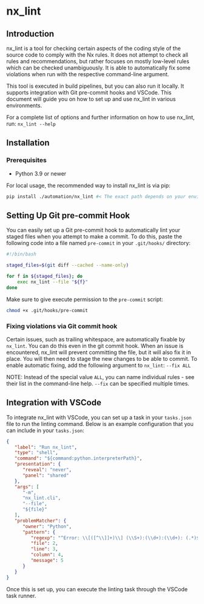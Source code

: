 # nx_lint

## Introduction

nx_lint is a tool for checking certain aspects of the coding style of the source code to comply
with the Nx rules. It does not attempt to check all rules and recommendations, but rather focuses
on mostly low-level rules which can be checked unambiguously. It is able to automatically fix some
violations when run with the respective command-line argument.

This tool is executed in build pipelines, but you can also run it locally. It supports integration
with Git pre-commit hooks and VSCode. This document will guide you on how to set up and use nx_lint
in various environments.

For a complete list of options and further information on how to use nx_lint, run: `nx_lint --help`

## Installation

### Prerequisites

  * Python 3.9 or newer

For local usage, the recommended way to install nx_lint is via pip:

```sh
pip install ./automation/nx_lint #< The exact path depends on your environment.
```

## Setting Up Git pre-commit Hook

You can easily set up a Git pre-commit hook to automatically lint your staged files when you
attempt to make a commit. To do this, paste the following code into a file named `pre-commit` in
your `.git/hooks/` directory:

```bash
#!/bin/bash

staged_files=$(git diff --cached --name-only)

for f in ${staged_files}; do
    exec nx_lint --file "${f}"
done
```

Make sure to give execute permission to the `pre-commit` script:

```bash
chmod +x .git/hooks/pre-commit
```

### Fixing violations via Git commit hook

Certain issues, such as trailing whitespace, are automatically fixable by `nx_lint`. You can do
this even in the git commit hook. When an issue is encountered, nx_lint will prevent committing
the file, but it will also fix it in place. You will then need to stage the new changes to be
able to commit. To enable automatic fixing, add the following argument to `nx_lint`: `--fix ALL`

NOTE: Instead of the special value `ALL`, you can name individual rules - see their list in the
command-line help. `--fix` can be specified multiple times.

## Integration with VSCode

To integrate nx_lint with VSCode, you can set up a task in your `tasks.json` file to run the
linting command. Below is an example configuration that you can include in your `tasks.json`:

```json
{
   "label": "Run nx_lint",
   "type": "shell",
   "command": "${command:python.interpreterPath}",
   "presentation": {
      "reveal": "never",
      "panel": "shared"
   },
   "args": [
      "-m",
      "nx_lint.cli",
      "--file",
      "${file}"
   ],
   "problemMatcher": {
      "owner": "Python",
      "pattern": {
         "regexp": "^Error: \\[([^\\]]+)\\] (\\S+):(\\d+):(\\d+): (.*)$",
         "file": 2,
         "line": 3,
         "column": 4,
         "message": 5
      }
   }
}
```

Once this is set up, you can execute the linting task through the VSCode task runner.
